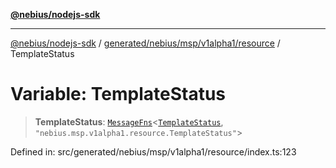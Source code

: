 [**@nebius/nodejs-sdk**](../../../../../../README.md)

---

[@nebius/nodejs-sdk](../../../../../../README.md) / [generated/nebius/msp/v1alpha1/resource](../README.md) / TemplateStatus

# Variable: TemplateStatus

> **TemplateStatus**: [`MessageFns`](../../../../../../runtime/protos/core/interfaces/MessageFns.md)\<[`TemplateStatus`](../interfaces/TemplateStatus.md), `"nebius.msp.v1alpha1.resource.TemplateStatus"`\>

Defined in: src/generated/nebius/msp/v1alpha1/resource/index.ts:123

